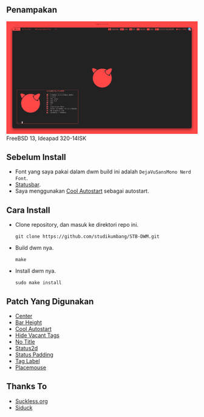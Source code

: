 ## Penampakan
![penampakan](Penampakan1.png)
FreeBSD 13, Ideapad 320-14ISK

## Sebelum Install
- Font yang saya pakai dalam dwm build ini adalah `DejaVuSansMono Nerd Font`.
- [Statusbar](https://raw.githubusercontent.com/studikumbang/STB-DWM/master/bar).
- Saya menggunakan [Cool Autostart](https://dwm.suckless.org/patches/cool_autostart/) sebagai autostart. 

## Cara Install
- Clone repository, dan masuk ke direktori repo ini.
  ```
  git clone https://github.com/studikumbang/STB-DWM.git
  ```
- Build dwm nya.
  ```
  make
  ```
- Install dwm nya.
  ```
  sudo make install
  ```

## Patch Yang Digunakan
- [Center](https://dwm.suckless.org/patches/center/)
- [Bar Height](https://dwm.suckless.org/patches/bar_height/)
- [Cool Autostart](https://dwm.suckless.org/patches/cool_autostart/)
- [Hide Vacant Tags](https://dwm.suckless.org/patches/hide_vacant_tags/)
- [No Title](https://dwm.suckless.org/patches/notitle/)
- [Status2d](https://dwm.suckless.org/patches/status2d/)
- [Status Padding](https://dwm.suckless.org/patches/statuspadding/)
- [Tag Label](https://dwm.suckless.org/patches/taglabels/)
- [Placemouse](https://github.com/bakkeby/patches/wiki/placemouse)

## Thanks To
- [Suckless.org](https://suckless.org/)
- [Siduck](https://github.com/siduck76/chadwm)

